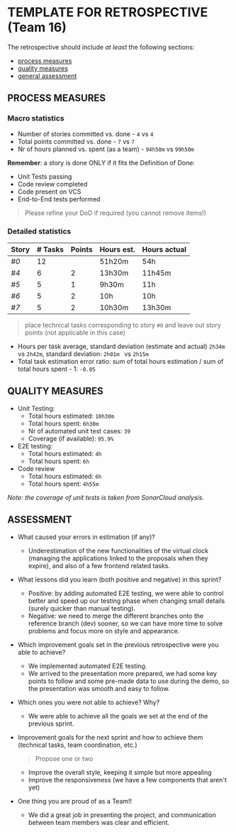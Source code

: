 TEMPLATE FOR RETROSPECTIVE (Team 16)
=====================================

The retrospective should include _at least_ the following
sections:

- [process measures](#process-measures)
- [quality measures](#quality-measures)
- [general assessment](#assessment)

## PROCESS MEASURES 

### Macro statistics

- Number of stories committed vs. done - `4` vs `4`
- Total points committed vs. done - `7` vs `7`
- Nr of hours planned vs. spent (as a team) - `94h50m` vs `99h50m`

**Remember**: a story is done ONLY if it fits the Definition of Done:
 
- Unit Tests passing
- Code review completed
- Code present on VCS
- End-to-End tests performed

> Please refine your DoD if required (you cannot remove items!) 

### Detailed statistics

| Story  | # Tasks | Points | Hours est. | Hours actual |
|--------|---------|--------|------------|--------------|
| _#0_   |    12   |        |       51h20m      |      54h       |
| _#4_   |    6     |   2    |     13h30m       |    11h45m          |
| _#5_  |    5     |    1   |       9h30m     |      11h        |
| _#6_  |    5     |    2   |       10h     |      10h       |
| _#7_  |    5     |    2   |       10h30m     |      13h30m        |
   

> place technical tasks corresponding to story `#0` and leave out story points (not applicable in this case)

- Hours per task average, standard deviation (estimate and actual)  `2h34m`  vs `2h42m`, standard deviation: `2h01m ` vs `2h15m`
- Total task estimation error ratio: sum of total hours estimation / sum of total hours spent - 1: `-0.05` 
  
## QUALITY MEASURES 

- Unit Testing:
  - Total hours estimated: `10h30m` 
  - Total hours spent: `6h30m`
  - Nr of automated unit test cases: `39`
  - Coverage (if available): `95.9%`
- E2E testing:
  - Total hours estimated: `4h`
  - Total hours spent: `6h`
- Code review 
  - Total hours estimated: `6h`
  - Total hours spent: `4h55m`

*Note: the coverage of unit tests is taken from SonarCloud analysis.*
## ASSESSMENT

- What caused your errors in estimation (if any)?  
  - Underestimation of the new functionalities of the virtual clock (managing the applications linked to the proposals when they expire), and also of a few frontend related tasks.

- What lessons did you learn (both positive and negative) in this sprint? 
  - Positive: by adding automated E2E testing, we were able to control better and speed up our testing phase when changing small details (surely quicker than manual testing).
  - Negative: we need to merge the different branches onto the reference branch (dev) sooner, so we can have more time to solve problems and focus more on style and appearance.

- Which improvement goals set in the previous retrospective were you able to achieve?
  - We implemented automated E2E testing.
  - We arrived to the presentation more prepared, we had some key points to follow and some pre-made data to use during the demo, so the presentation was smooth and easy to follow.
  
- Which ones you were not able to achieve? Why? 
  - We were able to achieve all the goals we set at the end of the previous sprint.

- Improvement goals for the next sprint and how to achieve them (technical tasks, team coordination, etc.)
  > Propose one or two
  - Improve the overall style, keeping it simple but more appealing
  - Improve the responsiveness (we have a few components that aren't yet)

- One thing you are proud of as a Team!!
  - We did a great job in presenting the project, and communication between team members was clear and efficient.